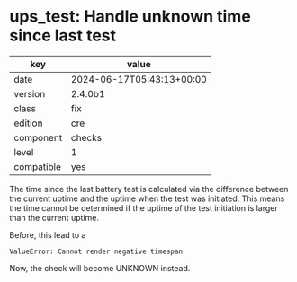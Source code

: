 [//]: # (werk v2)
# ups_test: Handle unknown time since last test

key        | value
---------- | ---
date       | 2024-06-17T05:43:13+00:00
version    | 2.4.0b1
class      | fix
edition    | cre
component  | checks
level      | 1
compatible | yes


The time since the last battery test is calculated via the difference between the current uptime and the uptime when the test was initiated.
This means the time cannot be determined if the uptime of the test initiation is larger than the current uptime.

Before, this lead to a
```
ValueError: Cannot render negative timespan
```

Now, the check will become UNKNOWN instead.
